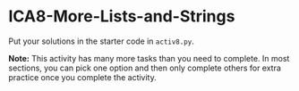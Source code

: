 # ICA8-More-Lists-and-Strings

Put your solutions in the starter code in `activ8.py`. 

**Note:** This activity has many more tasks than you need to complete. In most sections, you can pick one option and then only
complete others for extra practice once you complete the activity.
